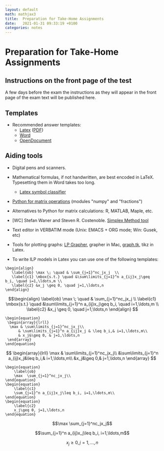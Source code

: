 ```yaml
---
layout: default
math: mathjax3
title:  Preparation for Take-Home Assignments 
date:   2021-01-31 09:33:19 +0100
categories: notes
---
```


# Preparation for Take-Home Assignments 


## Instructions on the front page of the test

A few days before the exam the instructions as they will appear in the front page of the exam text will be published here.

<!--
This is one of a series of tests that constitute the exam of the
course. The test consists of a number of tasks subdivided into
subtasks. The answers must be collected in a unique PDF document and are
to be handed in electronically in ItsLearning.

-   **The test is individual. You are not allowed to collaborate by any
    means with other persons**.

-   Keep your answers anonymous but make sure that you specify your
    **SDU username** (the part in your SDU email address before the
    @ symbol). Use the Latex or Word templates provided in the external
    web page to see where to specify the SDU username (Assessment
    $\rightarrow$ Preparation for the take-home assignments).

- Your answers will be assessed by the teacher and an
    internal censor. Moreover, the answers will be grouped by subtasks
    by an automated parser tool.  Therefore, it is very important that
    you follow the instructions below.

- **In the PDF document make sure that you start a new page for every
    SUBTASK and you write a section title that includes the word
    “Subtask”, specifying which SUBTASK you are addressing. See the
    examples in the Latex and Word templates provided in the external web page.**

-   You can write your answers in Danish or in English.

-   <span>*Remember to justify all your statements!*</span> It is not
    sufficient to present an answer, you must show how you found it. You
    may refer to results from the lecture notes, the slides or the books
    listed at the course web page. References to other books (outside
    the course material) or to internet links are not accepted as valid
    answers to a task.

-   You are allowed to use tools such as Python to assist you
    the calculations. If you report source code in Python or other
    languages, you must also report the output it produces
    when executed.

-   Make sure you take security copies of your documents while the test
    is in progress. It is your own responsibility in case of
    technical issues.

- Tools and tutorials for typesetting your answers are available
    from the Public Web Page:\ Assessment $\rightarrow$ Preparation
    for the take-home assignments. (This page below.)

-  The contribution of each subtask to the final evaluation is not
  given but tasks are sorted by non-increasing impact on the final
  grade.
  
-->

## Templates
 
<!--

- The submissions at the assignments is digital. To digitalize handwritten text, formulas and graphs you can use a digital pen or a scanner.

-->

-   Recommended answer templates: 
    - [Latex](/assets/Templates/template_answers.tex) ([PDF](/assets/Templates/template_answers.pdf))
    - [Word](/assets/Templates/Template_Wordformat.docx) 
    - [OpenDocument](/assets/Templates/Template_Writerformat.odt)


## Aiding tools

<!-- -->

-   Digital pens and scanners.

-   Mathematical formulas, if not handwritten, are best encoded
    in LaTeX. Typesetting them in Word takes too long.

    -   [Latex symbol classifier](http://detexify.kirelabs.org/classify.html)

<!-- [Syntax Highlight Code In Word Documents](http://www.planetb.ca/syntax-highlight-word) -->


-   [Python for matrix operations](https://github.com/DM871/dm871.github.io/blob/main/notebooks/Tutorial4Exam.ipynb) (modules "numpy" and "fractions")

<!-- -->

-   Alternatives to Python for matrix calculations: R, MATLAB,
    Maple, etc.

-   [WC] Stefan Waner and Steven R. Costenoble. [Simplex Method tool](https://www.zweigmedia.com/simplex/simplex.php?lang=en)

-   Text editor in VERBATIM mode (Unix: EMACS + ORG mode; Win:
    Gusek, etc)

-   Tools for plotting graphs: [LP
    Grapher](https://www.zweigmedia.com/utilities/lpg/index.html?lang=en),
    grapher in Mac, [graph.tk](http://graph.tk), tikz in Latex.


-   To write ILP models in Latex you can use one of the following
    templates:


```{.latex}
\begin{align}
   \label{ob} \max \; \quad & \sum_{j=1}^nc_jx_j  \\
   \label{c1} \mbox{s.t.} \quad &\sum\limits_{j=1}^n a_{ij}x_j\geq b_i, \quad i=1,\ldots,m \\
   \label{c2} &x_j \geq 0, \quad j=1,\ldots,n   
\end{align}
```

$$\begin{align}
   \label{ob} \max \; \quad & \sum_{j=1}^nc_jx_j  \\
   \label{c1} \mbox{s.t.} \quad &\sum\limits_{j=1}^n a_{ij}x_j\geq b_i, \quad i=1,\ldots,m \\
   \label{c2} &x_j \geq 0, \quad j=1,\ldots,n   
\end{align}
$$



```{.latex}
\begin{equation}
 \begin{array}{lrll}
  \max & \sum\limits_{j=1}^nc_jx_j\\
      & \sum\limits_{j=1}^n a_{ij}x_j & \leq b_i,& i=1,\ldots,m\\
      & x_j&\geq 0, & j=1,\ldots,n
 \end{array}
\end{equation}
```

$$
\begin{array}{lrll}
    \max & \sum\limits_{j=1}^nc_jx_j\\
    &\sum\limits_{j=1}^n a_{ij}x_j&\leq b_i,& i=1,\ldots,m\\
    &x_j&\geq 0,& j=1,\ldots,n
\end{array}
$$


```{.latex}
\begin{equation}
    \label{ob}
    \max  \sum_{j=1}^nc_jx_j\\
\end{equation}
\begin{equation}
    \label{c1}
    \sum_{j=1}^n a_{ij}x_j\leq b_i, i=1,\ldots,m\\
\end{equation}
\begin{equation}
    \label{c2}
    x_j\geq 0, j=1,\ldots,n
\end{equation}
```

$$\max  \sum_{j=1}^nc_jx_j$$

$$\sum_{j=1}^n a_{ij}x_j\leq b_i, i=1,\ldots,m$$

$$x_j\geq 0, j=1,\ldots,n$$
